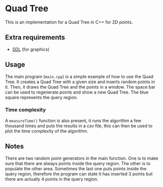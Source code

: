 # Quad Tree

This is an implementation for a Quad Tree in C++ for 2D points.

## Extra requirements

- [SDL](https://www.libsdl.org) (for graphics)

## Usage

The main program (`main.cpp`) is a simple example of how to use the Quad Tree. It creates a Quad Tree with a given size and inserts random points in it. Then, it draws the Quad Tree and the points in a window. The space bar can be used to regenerate points and show a new Quad Tree. The blue square represents the query region.

### Time complexity
A `measureTime()` function is also present, it runs the algorithm a few thousand times and puts the results in a csv file, this can then be used to plot the time complexity of the algorithm. 

## Notes
There are two random point generators in the main function. One is to make sure that there are always points inside the query region. The other is to populate the other area. Sometimes the last one puts points inside the query region, therefore the program can state it has inserted 3 points but there are actually 4 points in the query region.
